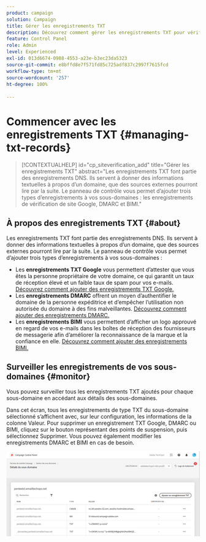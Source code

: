 ```yaml
---
product: campaign
solution: Campaign
title: Gérer les enregistrements TXT
description: Découvrez comment gérer les enregistrements TXT pour vérifier le propriétaire du domaine.
feature: Control Panel
role: Admin
level: Experienced
exl-id: 013d6674-0988-4553-a23e-b3ec23da5323
source-git-commit: e8bffd8e7f571fd85c725adf837c2997f7615fcd
workflow-type: tm+mt
source-wordcount: '257'
ht-degree: 100%

---
```


# Commencer avec les enregistrements TXT {#managing-txt-records}

>[!CONTEXTUALHELP]
>id="cp_siteverification_add"
>title="Gérer les enregistrements TXT"
>abstract="Les enregistrements TXT font partie des enregistrements DNS. Ils servent à donner des informations textuelles à propos d’un domaine, que des sources externes pourront lire par la suite. Le panneau de contrôle vous permet d’ajouter trois types d’enregistrements à vos sous-domaines : les enregistrements de vérification de site Google, DMARC et BIMI."

## À propos des enregistrements TXT {#about}

Les enregistrements TXT font partie des enregistrements DNS. Ils servent à donner des informations textuelles à propos d’un domaine, que des sources externes pourront lire par la suite. Le panneau de contrôle vous permet d’ajouter trois types d’enregistrements à vos sous-domaines :

* Les **enregistrements TXT Google** vous permettent d’attester que vous êtes la personne propriétaire de votre domaine, ce qui garantit un taux de réception élevé et un faible taux de spam pour vos e-mails. [Découvrez comment ajouter des enregistrements TXT Google.](managing-txt-records.md)
* Les **enregistrements DMARC** offrent un moyen d’authentifier le domaine de la personne expéditrice et d’empêcher l’utilisation non autorisée du domaine à des fins malveillantes. [Découvrez comment ajouter des enregistrements DMARC.](dmarc.md)
* Les **enregistrements BIMI** vous permettent d’afficher un logo approuvé en regard de vos e-mails dans les boîtes de réception des fournisseurs de messagerie afin d’améliorer la reconnaissance de la marque et la confiance en elle. [Découvrez comment ajouter des enregistrements BIMI.](bimi.md)

## Surveiller les enregistrements de vos sous-domaines {#monitor}

Vous pouvez surveiller tous les enregistrements TXT ajoutés pour chaque sous-domaine en accédant aux détails des sous-domaines.

Dans cet écran, tous les enregistrements de type TXT du sous-domaine sélectionné s’affichent avec, sur leur configuration, les informations de la colonne Valeur. Pour supprimer un enregistrement TXT Google, DMARC ou BIMI, cliquez sur le bouton représentant des points de suspension, puis sélectionnez Supprimer. Vous pouvez également modifier les enregistrements DMARC et BIMI en cas de besoin.

![](assets/txt-records.png)
